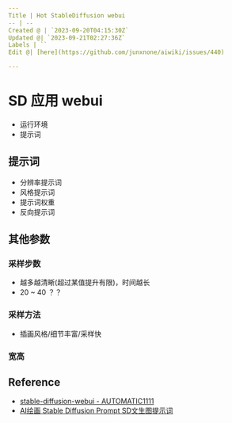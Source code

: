 ```yaml
---
Title | Hot StableDiffusion webui
-- | --
Created @ | `2023-09-20T04:15:30Z`
Updated @| `2023-09-21T02:27:36Z`
Labels | ``
Edit @| [here](https://github.com/junxnone/aiwiki/issues/440)

---
```

# SD 应用 webui
- 运行环境
- 提示词


## 提示词
- 分辨率提示词
- 风格提示词
- 提示词权重
- 反向提示词

## 其他参数
### 采样步数
- 越多越清晰(超过某值提升有限)，时间越长
- 20 ~ 40 ？？


### 采样方法
- 插画风格/细节丰富/采样快

### 宽高



## Reference
- [stable-diffusion-webui - AUTOMATIC1111](https://github.com/AUTOMATIC1111/stable-diffusion-webui)
- [AI绘画 Stable Diffusion Prompt SD文生图提示词](https://zhuanlan.zhihu.com/p/624926332)
